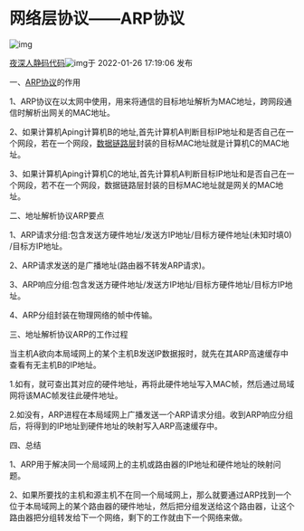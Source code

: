# 网络层协议——ARP协议

![img](https://csdnimg.cn/release/blogv2/dist/pc/img/original.png)

[夜深人静码代码](https://blog.csdn.net/kxbdys)![img](https://csdnimg.cn/release/blogv2/dist/pc/img/newCurrentTime2.png)于 2022-01-26 17:19:06 发布



一、[ARP协议](https://so.csdn.net/so/search?q=ARP协议&spm=1001.2101.3001.7020)的作用

1、ARP协议在以太网中使用，用来将通信的目标地址解析为MAC地址，跨网段通信时解析出网关的MAC地址。

2、如果计算机Aping计算机B的地址,首先计算机A判断目标IP地址和是否自己在一个网段，若在一个网段，[数据链路层](https://so.csdn.net/so/search?q=数据链路层&spm=1001.2101.3001.7020)封装的目标MAC地址就是计算机C的MAC地址。

3、如果计算机Aping计算机C的地址,首先计算机A判断目标IP地址和是否自己在一个网段，若不在一个网段，数据链路层封装的目标MAC地址就是网关的MAC地址。

二、地址解析协议ARP要点

1、ARP请求分组:包含发送方硬件地址/发送方IP地址/目标方硬件地址(未知时填0) /目标方IP地址。

2、ARP请求发送的是广播地址(路由器不转发ARP请求)。

3、ARP响应分组:包含发送方硬件地址/发送方IP地址/目标方硬件地址/目标方IP地址。

4、ARP分组封装在物理网络的帧中传输。

三、地址解析协议ARP的工作过程

当主机A欲向本局域网上的某个主机B发送IP数据报时，就先在其ARP高速缓存中查看有无主机B的IP地址。

1.如有，就可查出其对应的硬件地址，再将此硬件地址写入MAC帧，然后通过局域网将该MAC帧发往此硬件地址。

2.如没有，ARP进程在本局域网上广播发送一个ARP请求分组。收到ARP响应分组后，将得到的IP地址到硬件地址的映射写入ARP高速缓存中。

四、总结

1、ARP用于解决同一个局域网上的主机或路由器的IP地址和硬件地址的映射问题。

2、如果所要找的主机和源主机不在同一个局域网上，那么就要通过ARP找到一个位于本局域网上的某个路由器的硬件地址，然后把分组发送给这个路由器，让这个路由器把分组转发给下一个网络，剩下的工作就由下一个网络来做。